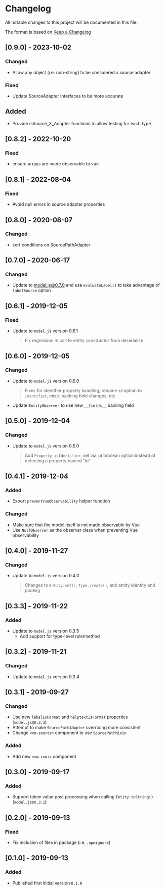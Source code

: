 # Changelog
All notable changes to this project will be documented in this file.

The format is based on [Keep a Changelog](https://keepachangelog.com/en/1.0.0/)

## [0.9.0] - 2023-10-02
### Changed
- Allow any object (i.e. non-string) to be considered a source adapter
### Fixed
- Update SourceAdapter interfaces to be more accurate
## Added
- Provide isSource_X_Adapter functions to allow testing for each type

## [0.8.2] - 2022-10-20
### Fixed
- ensure arrays are made observable to vue
## [0.8.1] - 2022-08-04
### Fixed
- Avoid null errors in source adapter properties

## [0.8.0] - 2020-08-07
### Changed
- sort conditions on SourcePathAdapter

## [0.7.0] - 2020-06-17
### Changed
- Update to model.js@0.7.0 and use `evaluateLabel()` to take advantage of `labelSource` option

## [0.6.1] - 2019-12-05
### Fixed
- Update to `model.js` version 0.6.1
    > Fix regression in call to entity constructor from deserialize

## [0.6.0] - 2019-12-05
### Changed
- Update to `model.js` version 0.6.0
    > Fixes for identifier property handling, rename `id` option to `identifier`, misc. backing field changes, etc.
- Update `EntityObserver` to use new `__fields__` backing field

## [0.5.0] - 2019-12-04
### Changed
- Update to `model.js` version 0.5.0
    > Add `Property.isIdentifier`, set via `id` boolean option instead of detecting a property named "Id"

## [0.4.1] - 2019-12-04
### Added
- Export `preventVueObservability` helper function
### Changed
- Make sure that the model itself is not made observable by Vue
- Use `NullObserver` as the observer class when preventing Vue observability

## [0.4.0] - 2019-11-27
### Changed
- Update to `model.js` version 0.4.0
    > Changes to `Entity.set()`, `Type.create()`, and entity identity and pooling

## [0.3.3] - 2019-11-22
### Added
- Update to `model.js` version 0.3.5
    - Add support for type-level rule/method

## [0.3.2] - 2019-11-21
### Changed
- Update to `model.js` version 0.3.4

## [0.3.1] - 2019-09-27
### Changed
- Use new `labelIsFormat` and `helptextIsFormat` properties (`model.js@0.3.3`)
- Attempt to make `SourcePathAdapter` overriding more consistent
- Change `<vm-source>` component to use `SourcePathMixin`
### Added
- Add new `<vm-root>` component

## [0.3.0] - 2019-09-17
### Added
- Support token value post processing when calling `Entity.toString()` (`model.js@0.3.1`)

## [0.2.0] - 2019-09-13
### Fixed
- Fix inclusion of files in package (i.e. `.npmignore`)

## [0.1.0] - 2019-09-13
### Added
- Published first initial version `0.1.0`
